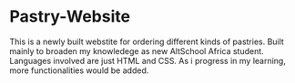 # Pastry-Website
This is a newly built webstite for ordering different kinds of pastries. Built mainly to broaden my knowledege as new AltSchool Africa student.
Languages involved are just HTML and CSS.
As i progress in my learning, more functionalities would be added.
